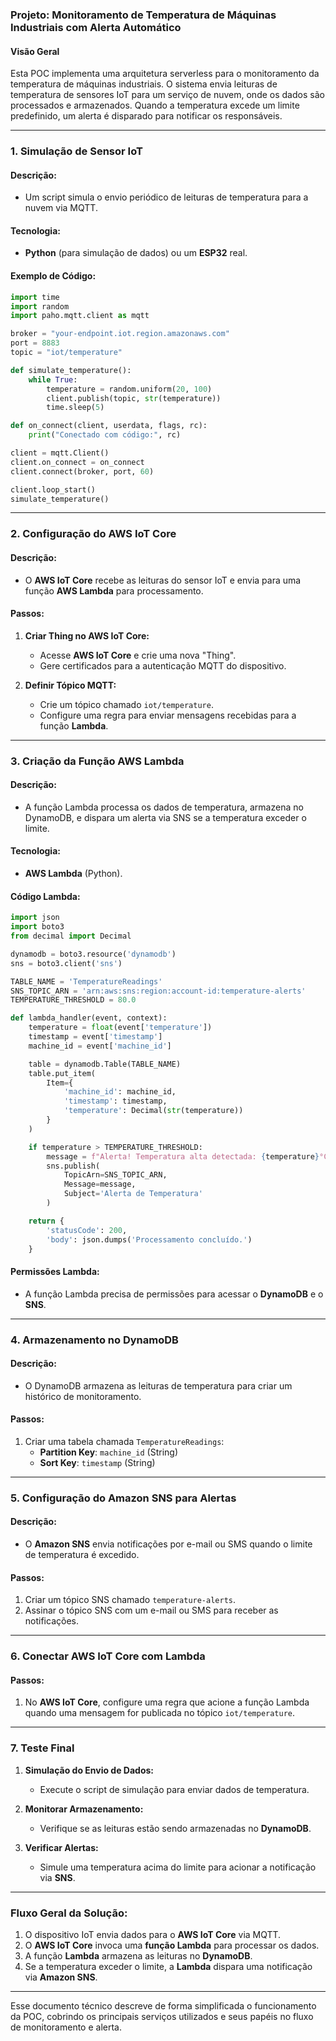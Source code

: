 ### **Projeto: Monitoramento de Temperatura de Máquinas Industriais com Alerta Automático**

#### **Visão Geral**
Esta POC implementa uma arquitetura serverless para o monitoramento da temperatura de máquinas industriais. O sistema envia leituras de temperatura de sensores IoT para um serviço de nuvem, onde os dados são processados e armazenados. Quando a temperatura excede um limite predefinido, um alerta é disparado para notificar os responsáveis.

---

### **1. Simulação de Sensor IoT**

#### **Descrição:**
- Um script simula o envio periódico de leituras de temperatura para a nuvem via MQTT.

#### **Tecnologia:**
- **Python** (para simulação de dados) ou um **ESP32** real.

#### **Exemplo de Código:**
```python
import time
import random
import paho.mqtt.client as mqtt

broker = "your-endpoint.iot.region.amazonaws.com"
port = 8883
topic = "iot/temperature"

def simulate_temperature():
    while True:
        temperature = random.uniform(20, 100)
        client.publish(topic, str(temperature))
        time.sleep(5)

def on_connect(client, userdata, flags, rc):
    print("Conectado com código:", rc)

client = mqtt.Client()
client.on_connect = on_connect
client.connect(broker, port, 60)

client.loop_start()
simulate_temperature()
```

---

### **2. Configuração do AWS IoT Core**

#### **Descrição:**
- O **AWS IoT Core** recebe as leituras do sensor IoT e envia para uma função **AWS Lambda** para processamento.

#### **Passos:**
1. **Criar Thing no AWS IoT Core:**
   - Acesse **AWS IoT Core** e crie uma nova "Thing".
   - Gere certificados para a autenticação MQTT do dispositivo.

2. **Definir Tópico MQTT:**
   - Crie um tópico chamado `iot/temperature`.
   - Configure uma regra para enviar mensagens recebidas para a função **Lambda**.

---

### **3. Criação da Função AWS Lambda**

#### **Descrição:**
- A função Lambda processa os dados de temperatura, armazena no DynamoDB, e dispara um alerta via SNS se a temperatura exceder o limite.

#### **Tecnologia:**
- **AWS Lambda** (Python).

#### **Código Lambda:**
```python
import json
import boto3
from decimal import Decimal

dynamodb = boto3.resource('dynamodb')
sns = boto3.client('sns')

TABLE_NAME = 'TemperatureReadings'
SNS_TOPIC_ARN = 'arn:aws:sns:region:account-id:temperature-alerts'
TEMPERATURE_THRESHOLD = 80.0

def lambda_handler(event, context):
    temperature = float(event['temperature'])
    timestamp = event['timestamp']
    machine_id = event['machine_id']

    table = dynamodb.Table(TABLE_NAME)
    table.put_item(
        Item={
            'machine_id': machine_id,
            'timestamp': timestamp,
            'temperature': Decimal(str(temperature))
        }
    )

    if temperature > TEMPERATURE_THRESHOLD:
        message = f"Alerta! Temperatura alta detectada: {temperature}°C na máquina {machine_id}"
        sns.publish(
            TopicArn=SNS_TOPIC_ARN,
            Message=message,
            Subject='Alerta de Temperatura'
        )

    return {
        'statusCode': 200,
        'body': json.dumps('Processamento concluído.')
    }
```

#### **Permissões Lambda:**
- A função Lambda precisa de permissões para acessar o **DynamoDB** e o **SNS**.

---

### **4. Armazenamento no DynamoDB**

#### **Descrição:**
- O DynamoDB armazena as leituras de temperatura para criar um histórico de monitoramento.

#### **Passos:**
1. Criar uma tabela chamada `TemperatureReadings`:
   - **Partition Key**: `machine_id` (String)
   - **Sort Key**: `timestamp` (String)

---

### **5. Configuração do Amazon SNS para Alertas**

#### **Descrição:**
- O **Amazon SNS** envia notificações por e-mail ou SMS quando o limite de temperatura é excedido.

#### **Passos:**
1. Criar um tópico SNS chamado `temperature-alerts`.
2. Assinar o tópico SNS com um e-mail ou SMS para receber as notificações.

---

### **6. Conectar AWS IoT Core com Lambda**

#### **Passos:**
1. No **AWS IoT Core**, configure uma regra que acione a função Lambda quando uma mensagem for publicada no tópico `iot/temperature`.

---

### **7. Teste Final**

1. **Simulação do Envio de Dados:**
   - Execute o script de simulação para enviar dados de temperatura.

2. **Monitorar Armazenamento:**
   - Verifique se as leituras estão sendo armazenadas no **DynamoDB**.

3. **Verificar Alertas:**
   - Simule uma temperatura acima do limite para acionar a notificação via **SNS**.

---

### **Fluxo Geral da Solução:**
1. O dispositivo IoT envia dados para o **AWS IoT Core** via MQTT.
2. O **AWS IoT Core** invoca uma **função Lambda** para processar os dados.
3. A função **Lambda** armazena as leituras no **DynamoDB**.
4. Se a temperatura exceder o limite, a **Lambda** dispara uma notificação via **Amazon SNS**.

---

Esse documento técnico descreve de forma simplificada o funcionamento da POC, cobrindo os principais serviços utilizados e seus papéis no fluxo de monitoramento e alerta.
